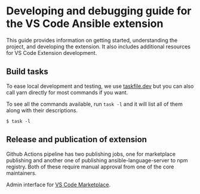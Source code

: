 # Developing and debugging guide for the VS Code Ansible extension

This guide provides information on getting started, understanding the project,
and developing the extension. It also includes additional resources for VS Code
Extension development.

## Build tasks

To ease local development and testing, we use
[taskfile.dev](https://taskfile.dev/) but you can also call yarn directly for
most commands if you want.

To see all the commands available, run `task -l` and it will list all of them
along with their descriptions.

```console exec="1" source="console"
$ task -l
```

## Release and publication of extension

Github Actions pipeline has two publishing jobs, one for marketplace publishing
and another one of publishing ansible-language-server to npm registry. Both of
these require manual approval from one of the core maintainers.

Admin interface for
[VS Code Marketplace](https://marketplace.visualstudio.com/manage/publishers/redhat).

